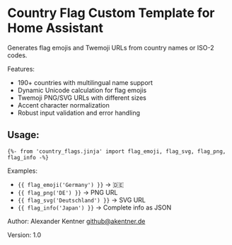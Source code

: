 # Country Flag Custom Template for Home Assistant
  
Generates flag emojis and Twemoji URLs from country names or ISO-2 codes.

Features:
- 190+ countries with multilingual name support
- Dynamic Unicode calculation for flag emojis
- Twemoji PNG/SVG URLs with different sizes
- Accent character normalization
- Robust input validation and error handling

Usage:
------
`{%- from 'country_flags.jinja' import flag_emoji, flag_svg, flag_png, flag_info -%}`

Examples:
- `{{ flag_emoji('Germany') }}`     → 🇩🇪
- `{{ flag_png('DE') }}`           → PNG URL
- `{{ flag_svg('Deutschland') }}`  → SVG URL
- `{{ flag_info('Japan') }}`       → Complete info as JSON


Author: Alexander Kentner <github@akentner.de>

Version: 1.0
